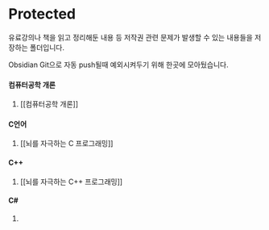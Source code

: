 # Protected

유료강의나 책을 읽고 정리해둔 내용 등 저작권 관련 문제가 발생할 수 있는 내용들을 저장하는 폴더입니다.

Obsidian Git으로 자동 push될때 예외시켜두기 위해 한곳에 모아뒀습니다.

#### 컴퓨터공학 개론
1. [[컴퓨터공학 개론]]

#### C언어
1. [[뇌를 자극하는 C 프로그래밍]]

#### C++
1. [[뇌를 자극하는 C++ 프로그래밍]]

#### C\#
1. 